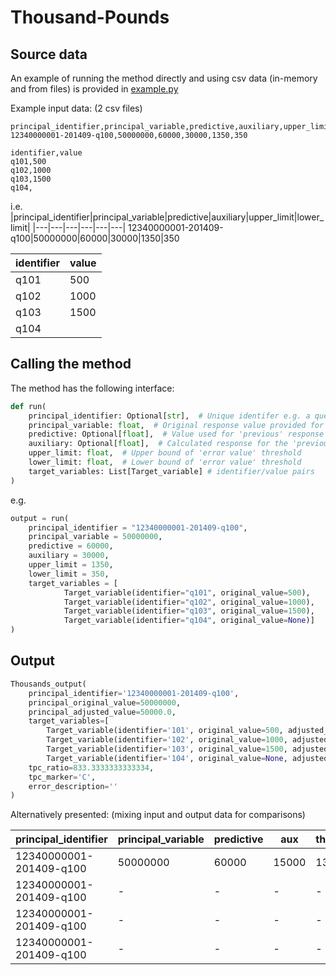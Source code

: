 # Thousand-Pounds

## Source data

An example of running the method directly and using csv data (in-memory and from files) is provided in [example.py](example.py)

Example input data: (2 csv files)

```
principal_identifier,principal_variable,predictive,auxiliary,upper_limit,lower_limit
12340000001-201409-q100,50000000,60000,30000,1350,350

identifier,value
q101,500
q102,1000
q103,1500
q104,
```

i.e.
|principal_identifier|principal_variable|predictive|auxiliary|upper_limit|lower_limit|
|---|---|---|---|---|---|
12340000001-201409-q100|50000000|60000|30000|1350|350

|identifier|value|
|-|-|
q101|500
q102|1000
q103|1500
q104|

## Calling the method

The method has the following interface:

```python
def run(
    principal_identifier: Optional[str],  # Unique identifer e.g. a question code/ruref/period/id/combination of all of thse
    principal_variable: float,  # Original response value provided for the 'current' period
    predictive: Optional[float],  # Value used for 'previous' response (Returned/Imputed/Constructed)
    auxiliary: Optional[float],  # Calculated response for the 'previous' period
    upper_limit: float,  # Upper bound of 'error value' threshold
    lower_limit: float,  # Lower bound of 'error value' threshold
    target_variables: List[Target_variable] # identifier/value pairs
)
```

e.g.

```python
output = run(
    principal_identifier = "12340000001-201409-q100",
    principal_variable = 50000000,
    predictive = 60000,
    auxiliary = 30000,
    upper_limit = 1350,
    lower_limit = 350,
    target_variables = [
            Target_variable(identifier="q101", original_value=500),
            Target_variable(identifier="q102", original_value=1000),
            Target_variable(identifier="q103", original_value=1500),
            Target_variable(identifier="q104", original_value=None)]
)
```

## Output

```python
Thousands_output(
    principal_identifier='12340000001-201409-q100',
    principal_original_value=50000000,
    principal_adjusted_value=50000.0,
    target_variables=[
        Target_variable(identifier='101', original_value=500, adjusted_value=0.5),
        Target_variable(identifier='102', original_value=1000, adjusted_value=1.0),
        Target_variable(identifier='103', original_value=1500, adjusted_value=1.5),
        Target_variable(identifier='104', original_value=None, adjusted_value=None)],
    tpc_ratio=833.3333333333334,
    tpc_marker='C',
    error_description=''
)
```

Alternatively presented: (mixing input and output data for comparisons)

|principal_identifier|principal_variable|predictive|aux|threshold_upper|threshold_lower|TPC_marker|ratio|principal_adjusted_value|target_variable|target_original_value|target_adjusted_value
|---|---|---|---|---|---|---|---|---|---|---|---|
12340000001-201409-q100|50000000|60000|15000|1350|350|C|1000.0|50000.0|q101|500|0.5
12340000001-201409-q100|-|-|-|-|-|-|-|-|q102|1000|1
12340000001-201409-q100|-|-|-|-|-|-|-|-|q103|1500|1.5
12340000001-201409-q100|-|-|-|-|-|-|-|-|q104||
